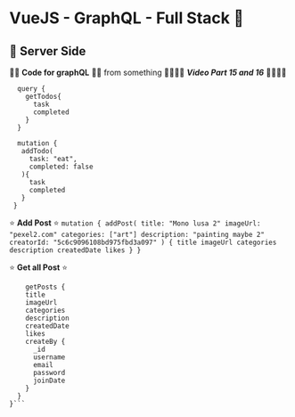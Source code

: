 # VueJS - GraphQL - Full Stack 🤟

## 🚀 Server Side

🌟🌟 **Code for graphQL** 🌟🌟
from something
🌟🌟🌟🌟 ***Video Part 15 and 16*** 🌟🌟🌟🌟

```
  query {
    getTodos{
      task
      completed
    }
  }

  mutation {
   addTodo(
     task: "eat",
     completed: false
   ){
     task
     completed
   }
 }
```

⭐️️️️ **Add Post** ⭐️
`mutation {
  addPost(
    title: "Mono lusa 2"
    imageUrl: "pexel2.com"
    categories: ["art"]
    description: "painting maybe 2"
    creatorId: "5c6c9096108bd975fbd3a097"
  ) {
    title
    imageUrl
    categories
    description
    createdDate
    likes
  }
}`

⭐️️️️ **Get all Post** ⭐️
```{
 	getPosts {
    title
    imageUrl
    categories
    description
    createdDate
    likes
    createBy {
      _id
      username
      email
      password
      joinDate
    }
  }
}```
